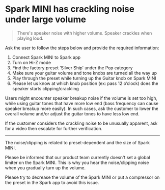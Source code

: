 # Spark MINI has crackling noise under large volume
> There's speaker noise with higher volume.
> Speaker crackles when playing loud.

Ask the user to follow the steps below and provide the required information:

 1. Connect Spark MINI to Spark app
 2. Turn on Hi-Z mode
 3. Find the factory preset ‘Silver Ship’ under the Pop category
 4. Make sure your guitar volume and tone knobs are turned all the way up
 5. Play through the preset while turning up the Guitar knob on Spark MINI
 6. Please let us know at which knob position (ex: pass 12 o’clock) does the speaker starts clipping/crackling

Users might encounter speaker breakup noise if the volume is set too high, while using guitar tones that have more low end (bass frequency can cause speaker breakup more easily). In such cases, ask the customer to lower the overall volume and/or adjust the guitar tones to have less low end.

If the customer considers the crackling noise to be unusually apparent, ask for a video then escalate for further verification.

---
The noise/clipping is related to preset-dependent and the size of Spark MINI.   

Please be informed that our product team currently doesn't set a global limiter on the Spark MINI. This is why you hear the noise/clipping noise when you gradually turn up the volume. 

Please try to decrease the volume of the Spark MINI or put a compressor on the preset in the Spark app to avoid this issue.